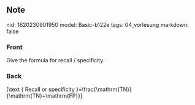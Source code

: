 ## Note
nid: 1620230901950
model: Basic-b122e
tags: 04_vorlesung
markdown: false

### Front
Give the formula for recall / specificity.

### Back
\[\text { Recall or specificity }=\frac{\mathrm{TN}}{\mathrm{TN}+\mathrm{FP}}\]
